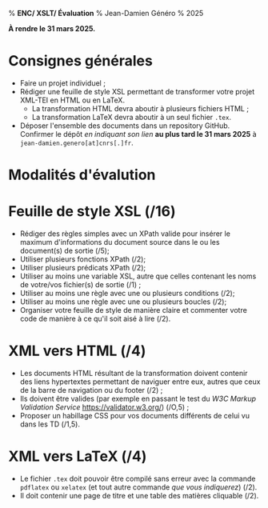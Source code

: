 % __ENC/ XSLT/ Évaluation__
% Jean-Damien Généro
% 2025

**À rendre le 31 mars 2025.**

# Consignes générales
- Faire un projet individuel ;
- Rédiger une feuille de style XSL permettant de transformer votre projet XML-TEI en HTML ou en LaTeX.
  - La transformation HTML devra aboutir à plusieurs fichiers HTML ;
  - La transformation LaTeX devra aboutir à un seul fichier `.tex`.
- Déposer l'ensemble des documents dans un repository GitHub. Confirmer le dépôt *en indiquant son lien* **au plus tard le 31 mars 2025** à `jean-damien.genero[at]cnrs[.]fr`.

# Modalités d'évalution

# Feuille de style XSL (/16)

- Rédiger des règles simples avec un XPath valide pour insérer le maximum d'informations du document source dans le ou les document(s) de sortie (/5);
- Utiliser plusieurs fonctions XPath (/2);
- Utiliser plusieurs prédicats XPath (/2);
- Utiliser au moins une variable XSL, autre que celles contenant les noms de votre/vos fichier(s) de sortie (/1) ;
- Utiliser au moins une règle avec une ou plusieurs conditions (/2);
- Utiliser au moins une règle avec une ou plusieurs boucles (/2);
- Organiser votre feuille de style de manière claire et commenter votre code de manière à ce qu'il soit aisé à lire (/2).

# XML vers HTML (/4)
- Les documents HTML résultant de la transformation doivent contenir des liens hypertextes permettant de naviguer entre eux, autres que ceux de la barre de navigation ou du footer (/2) ;
- Ils doivent être valides (par exemple en passant le test du _W3C Markup Validation Service_ <https://validator.w3.org/>) (/O,5) ;
- Proposer un habillage CSS pour vos documents différents de celui vu dans les TD (/1,5).

# XML vers LaTeX (/4)
- Le fichier `.tex` doit pouvoir être compilé sans erreur avec la commande `pdflatex` ou `xelatex` (et tout autre commande _que vous indiquerez_) (/2). 
- Il doit contenir une page de titre et une table des matières cliquable (/2).